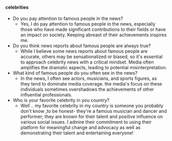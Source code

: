 #### celebrities
- Do you pay attention to famous people in the news?
	- Yes, I do pay attention to famous people in the news, especially those who have made significant contributions to their fields or have an impact on society. Keeping abreast of their achievements inspires me.
- Do you think news reports about famous people are always true?
	- While I believe some news reports about famous people are accurate, others may be sensationalized or biased, so it's essential to approach celebrity news with a critical mindset. Media often amplifies the dramatic aspects, leading to potential misinterpretation.
- What kind of famous people do you often see in the news?
	- In the news, I often see actors, musicians, and sports figures, as they tend to dominate media coverage. the media's focus on these individuals sometimes overshadows the achievements of other influential professionals.
- Who is your favorite celebrity in you country?
	- Well .. my favorite celebrity in my country is someone you probably don't know ,to be honest- they're a famous musician and dancer and performer; they are known for their talent and positive influence on various social issues. I admire their commitment to using their platform for meaningful change and advocacy as well as demonstrating their talent and entertaining everyone!
